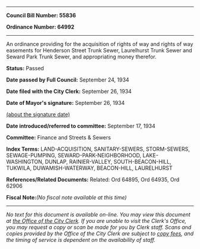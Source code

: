 

********

**Council Bill Number: 55836**
   
**Ordinance Number: 64992**
********

 An ordinance providing for the acquisition of rights of way and rights of way easements for Henderson Street Trunk Sewer, Laurelhurst Trunk Sewer and Seward Park Trunk Sewer, and appropriating money therefor.

**Status:** Passed
   
**Date passed by Full Council:** September 24, 1934
   
**Date filed with the City Clerk:** September 26, 1934
   
**Date of Mayor's signature:** September 26, 1934
   
[(about the signature date)](/~public/approvaldate.htm)
   
   
   
**Date introduced/referred to committee:** September 17, 1934
   
**Committee:** Finance and Streets & Sewers
   
   
**Index Terms:** LAND-ACQUISITION, SANITARY-SEWERS, STORM-SEWERS, SEWAGE-PUMPING, SEWARD-PARK-NEIGHBORHOOD, LAKE-WASHINGTON, DUNLAP, RAINIER-VALLEY, SOUTH-BEACON-HILL, TUKWILA, DUWAMISH-WATERWAY, BEACON-HILL, LAURELHURST

**References/Related Documents:** Related: Ord 64895, Ord 64935, Ord 62906

**Fiscal Note:**_(No fiscal note available at this time)_
********

_No text for this document is available on-line. You may view this document at [the Office of the City Clerk](http://www.seattle.gov/leg/clerk/contactUs.htm). If you are unable to visit the Clerk's Office, you may request a copy or scan be made for you by Clerk staff. Scans and copies provided by the Office of the City Clerk are subject to [copy fees](http://clerk.seattle.gov/~public/clerkfees.htm), and the timing of service is dependent on the availability of staff._

